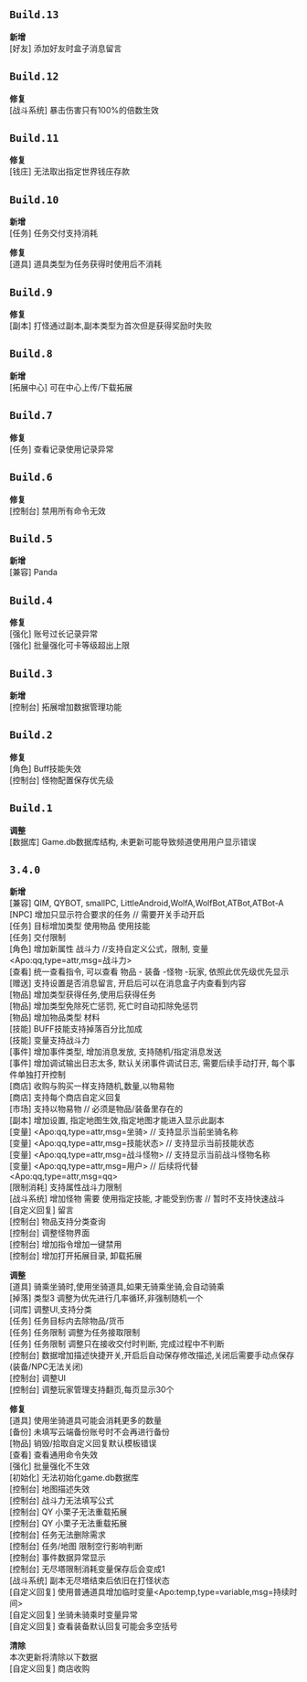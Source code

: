 ## `Build.13`  <!-- 2023.9.8 -->

**新增**<br>
[好友]          添加好友时盒子消息留言

## `Build.12`  <!-- 2023.9.6 -->

**修复**<br>
[战斗系统]      暴击伤害只有100%的倍数生效


## `Build.11`  <!-- 2023.8.20 -->

**修复**<br>
[钱庄]          无法取出指定世界钱庄存款

## `Build.10`  <!-- 2023.8.17 -->

**新增**<br>
[任务]          任务交付支持消耗

**修复**<br>
[道具]          道具类型为任务获得时使用后不消耗

## `Build.9`  <!-- 2023.8.16 -->

**修复**<br>
[副本]          打怪通过副本,副本类型为首次但是获得奖励时失败

## `Build.8`  <!-- 2023.8.11 -->

**新增**<br>
[拓展中心]      可在中心上传/下载拓展

## `Build.7`  <!-- 2023.7.31 -->

**修复**<br>
[任务]          查看记录使用记录异常

## `Build.6`  <!-- 2023.7.26 -->

**修复**<br>
[控制台]        禁用所有命令无效

## `Build.5`  <!-- 2023.7.16 -->

**新增**<br>
[兼容]          Panda

## `Build.4`  <!-- 2023.7.13 -->

**修复**<br>
[强化]          账号过长记录异常  
[强化]          批量强化可卡等级超出上限

## `Build.3`  <!-- 2023.7.8 -->

**新增**<br>
[控制台]        拓展增加数据管理功能


## `Build.2`  <!-- 2023.7.7 -->

**修复**<br>
[角色]          Buff技能失效  
[控制台]        怪物配置保存优先级

## `Build.1`  <!-- 2023.7.04 -->

**调整**<br>
[数据库]        Game.db数据库结构, 未更新可能导致频道使用用户显示错误

## `3.4.0`  <!-- 2023.6.29 -->

**新增**<br>
[兼容]			QIM, QYBOT, smallPC, LittleAndroid,WolfA,WolfBot,ATBot,ATBot-A	   
[NPC]			增加只显示符合要求的任务		// 需要开关手动开启  
[任务]			目标增加类型 使用物品 使用技能  
[任务]			交付限制  
[角色]			增加新属性 战斗力 //支持自定义公式，限制, 变量\<Apo:qq,type=attr,msg=战斗力>  
[查看]			统一查看指令, 可以查看 物品 - 装备 -怪物 -玩家,  依照此优先级优先显示  
[赠送]			支持设置是否消息留言, 开启后可以在消息盒子内查看到内容  
[物品]			增加类型获得任务,使用后获得任务  
[物品]			增加类型免除死亡惩罚, 死亡时自动扣除免惩罚  
[物品]			增加物品类型 材料  
[技能]			BUFF技能支持掉落百分比加成  
[技能]			变量支持战斗力  
[事件]			增加事件类型, 增加消息发放, 支持随机/指定消息发送  
[事件]			增加调试输出日志太多, 默认关闭事件调试日志, 需要后续手动打开, 每个事件单独打开控制  
[商店]			收购与购买一样支持随机,数量,以物易物  
[商店]			支持每个商店自定义回复  
[市场]			支持以物易物	// 必须是物品/装备里存在的  
[副本]			增加设置, 指定地图生效,指定地图才能进入显示此副本  
[变量]			\<Apo:qq,type=attr,msg=坐骑> // 支持显示当前坐骑名称  
[变量]			\<Apo:qq,type=attr,msg=技能状态> // 支持显示当前技能状态  
[变量]			\<Apo:qq,type=attr,msg=战斗怪物> // 支持显示当前战斗怪物名称  
[变量]			\<Apo:qq,type=attr,msg=用户> // 后续将代替\<Apo:qq,type=attr,msg=qq>  
[限制消耗]		支持属性战斗力限制  
[战斗系统]      增加怪物 需要 使用指定技能, 才能受到伤害 // 暂时不支持快速战斗  
[自定义回复]    留言  
[控制台]		物品支持分类查询  
[控制台]		调整怪物界面  
[控制台]		增加指令增加一键禁用  
[控制台]		增加打开拓展目录, 卸载拓展  

**调整**<br>
[道具]			骑乘坐骑时,使用坐骑道具,如果无骑乘坐骑,会自动骑乘  
[掉落]			类型3 调整为优先进行几率循环,非强制随机一个  
[词库]			调整UI,支持分类  
[任务]			任务目标内去除物品/货币  
[任务]			任务限制 调整为任务接取限制  
[任务]			任务限制 调整只在接收交付时判断, 完成过程中不判断  
[控制台]        数据增加描述快捷开关,开启后自动保存修改描述,关闭后需要手动点保存(装备/NPC无法关闭)  
[控制台]		调整UI  
[控制台]		调整玩家管理支持翻页,每页显示30个  

**修复**<br>
[道具]			使用坐骑道具可能会消耗更多的数量  
[备份]			未填写云端备份账号时不会再进行备份  
[物品]          销毁/拾取自定义回复默认模板错误  
[查看]          查看通用命令失效  
[强化]          批量强化不生效  
[初始化]		无法初始化game.db数据库  
[控制台]	    地图描述失效  
[控制台]		战斗力无法填写公式  
[控制台]		QY 小栗子无法重载拓展  
[控制台]		QY 小栗子无法重载拓展  
[控制台]		任务无法删除需求  
[控制台]		任务/地图 限制空行影响判断  
[控制台]		事件数据异常显示  
[控制台]        无尽塔限制消耗变量保存后会变成1  
[战斗系统]      副本无尽塔结束后依旧在打怪状态  
[自定义回复]    使用普通道具增加临时变量\<Apo:temp,type=variable,msg=持续时间>  
[自定义回复]    坐骑未骑乘时变量异常  
[自定义回复]	查看装备默认回复可能会多空括号  

**清除**<br>
本次更新将清除以下数据  
[自定义回复]    商店收购